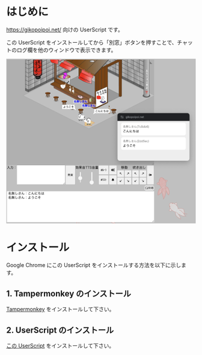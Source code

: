 # はじめに

https://gikopoipoi.net/ 向けの UserScript です。

この UserScript をインストールしてから「別窓」ボタンを押すことで、チャットのログ欄を他のウィンドウで表示できます。

![スクリーンショット](./screenshot.png)

# インストール

Google Chrome にこの UserScript をインストールする方法を以下に示します。

## 1. Tampermonkey のインストール

[Tampermonkey](https://chromewebstore.google.com/detail/tampermonkey/dhdgffkkebhmkfjojejmpbldmpobfkfo?hl=ja) をインストールして下さい。

## 2. UserScript のインストール

[この UserScript](https://github.com/iwasa-kosui/userscript-gikopoipoi-chatlog/raw/main/dist/userscript-gikopoipoi-chatlog.user.js) をインストールして下さい。
